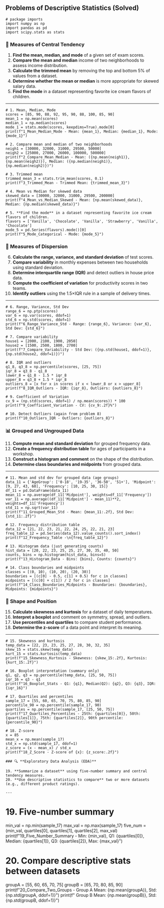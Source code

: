 ## Problems of Descriptive Statistics (Solved)

```
# package imports
import numpy as np
import pandas as pd
import scipy.stats as stats

```
### 🔢 **Measures of Central Tendency**

1. **Find the mean, median, and mode** of a given set of exam scores.
2. **Compare the mean and median** income of two neighborhoods to assess income distribution.
3. **Calculate the trimmed mean** by removing the top and bottom 5% of values from a dataset.
4. **Determine whether the mean or median** is more appropriate for skewed salary data.
5. **Find the mode** in a dataset representing favorite ice cream flavors of children.

---

```
# 1. Mean, Median, Mode
scores = [85, 90, 88, 92, 95, 90, 88, 100, 85, 90]
mean_1 = np.mean(scores)
median_1 = np.median(scores)
mode_1 = stats.mode(scores, keepdims=True).mode[0]
print(f"1_Mean_Median_Mode - Mean: {mean_1}, Median: {median_1}, Mode: {mode_1}")

# 2. Compare mean and median of two neighborhoods
neigh1 = [30000, 32000, 31000, 29500, 50000]
neigh2 = [25000, 27000, 26000, 100000, 500000]
print(f"2_Compare_Mean_Median - Mean: ({np.mean(neigh1)}, {np.mean(neigh2)}), Median: ({np.median(neigh1)}, {np.median(neigh2)})")

# 3. Trimmed mean
trimmed_mean_3 = stats.trim_mean(scores, 0.1)
print(f"3_Trimmed_Mean - Trimmed Mean: {trimmed_mean_3}")

# 4. Mean vs Median for skewed data
skewed_data = [30000, 32000, 31000, 29500, 200000]
print(f"4_Mean_vs_Median_Skewed - Mean: {np.mean(skewed_data)}, Median: {np.median(skewed_data)}")

# 5. **Find the mode** in a dataset representing favorite ice cream flavors of children.
flavors = ['Vanilla', 'Chocolate', 'Vanilla', 'Strawberry', 'Vanilla', 'Chocolate']
mode_5 = pd.Series(flavors).mode()[0]
print(f"5_Mode_Categorical - Mode: {mode_5}")

```
### 📏 **Measures of Dispersion**

6. **Calculate the range, variance, and standard deviation** of test scores.
7. **Compare variability** in monthly expenses between two households using standard deviation.
8. **Determine interquartile range (IQR)** and detect outliers in house price data.
9. **Compute the coefficient of variation** for productivity scores in two teams.
10. **Identify outliers** using the 1.5×IQR rule in a sample of delivery times.

---

```
# 6. Range, Variance, Std Dev
range_6 = np.ptp(scores)
var_6 = np.var(scores, ddof=1)
std_6 = np.std(scores, ddof=1)
print(f"6_Range_Variance_Std - Range: {range_6}, Variance: {var_6}, Std Dev: {std_6}")

# 7. Compare variability
house1 = [2000, 2100, 1900, 2050]
house2 = [1500, 2500, 1800, 2700]
print(f"7_Compare_Variability - Std Dev: ({np.std(house1, ddof=1)}, {np.std(house2, ddof=1)})")

# 8. IQR and outliers
q1_8, q3_8 = np.percentile(scores, [25, 75])
iqr_8 = q3_8 - q1_8
lower_8 = q1_8 - 1.5 * iqr_8
upper_8 = q3_8 + 1.5 * iqr_8
outliers_8 = [x for x in scores if x < lower_8 or x > upper_8]
print(f"8_IQR_Outliers - IQR: {iqr_8}, Outliers: {outliers_8}")

# 9. Coefficient of Variation
cv_9 = (np.std(scores, ddof=1) / np.mean(scores)) * 100
print(f"9_Coefficient_Variation - CV: {cv_9:.2f}%")

# 10. Detect Outliers (again from problem 8)
print(f"10_Outliers_IQR - Outliers: {outliers_8}")

```

### 📊 **Grouped and Ungrouped Data**

11. **Compute mean and standard deviation** for grouped frequency data.
12. **Create a frequency distribution table** for ages of participants in a workshop.
13. **Construct a histogram and comment** on the shape of the distribution.
14. **Determine class boundaries and midpoints** from grouped data.

---

```
# 11. Mean and std dev for grouped data (age groups)
data_11 = {'AgeGroup': ['0-18', '19-35', '36-50', '51+'], 'Midpoint': [9, 27, 43, 60], 'Frequency': [10, 25, 30, 15]}
df_11 = pd.DataFrame(data_11)
mean_11 = np.average(df_11['Midpoint'], weights=df_11['Frequency'])
var_11 = np.average((df_11['Midpoint'] - mean_11)**2, weights=df_11['Frequency'])
std_11 = np.sqrt(var_11)
print(f"11_Grouped_Mean_Std - Mean: {mean_11:.2f}, Std Dev: {std_11:.2f}")

# 12. Frequency distribution table
data_12 = [21, 22, 23, 21, 22, 24, 25, 22, 21, 23]
freq_table_12 = pd.Series(data_12).value_counts().sort_index()
print(f"12_Frequency_Table -\n{freq_table_12}")

# 13. Histogram data (just generating counts)
hist_data = [20, 22, 23, 25, 25, 27, 30, 35, 40, 50]
counts, bins = np.histogram(hist_data, bins=5)
print(f"13_Histogram_Data - Bins: {bins}, Counts: {counts}")

# 14. Class boundaries and midpoints
classes = [(0, 10), (10, 20), (20, 30)]
boundaries = [(c[0] - 0.5, c[1] + 0.5) for c in classes]
midpoints = [(c[0] + c[1]) / 2 for c in classes]
print(f"14_Class_Boundaries_Midpoints - Boundaries: {boundaries}, Midpoints: {midpoints}")

```

### 📐 **Shape and Position**

15. **Calculate skewness and kurtosis** for a dataset of daily temperatures.
16. **Interpret a boxplot** and comment on symmetry, spread, and outliers.
17. **Use percentiles and quartiles** to compare student performance.
18. **Determine the z-score** of a data point and interpret its meaning.

---

```
# 15. Skewness and kurtosis
temp_data = [22, 23, 23, 25, 27, 28, 30, 32, 35]
skew_15 = stats.skew(temp_data)
kurt_15 = stats.kurtosis(temp_data)
print(f"15_Skewness_Kurtosis - Skewness: {skew_15:.2f}, Kurtosis: {kurt_15:.2f}")

# 16. Boxplot interpretation (summary only)
q1, q2, q3 = np.percentile(temp_data, [25, 50, 75])
iqr_16 = q3 - q1
print(f"16_Boxplot_Stats - Q1: {q1}, Median(Q2): {q2}, Q3: {q3}, IQR: {iqr_16}")

# 17. Quartiles and percentiles
sample_17 = [55, 60, 65, 70, 75, 80, 85, 90]
percentile_90 = np.percentile(sample_17, 90)
quartiles = np.percentile(sample_17, [25, 50, 75])
print(f"17_Quartiles_Percentiles - 25th: {quartiles[0]}, 50th: {quartiles[1]}, 75th: {quartiles[2]}, 90th percentile: {percentile_90}")

# 18. Z-score
x = 85
mean_x = np.mean(sample_17)
std_x = np.std(sample_17, ddof=1)
z_score = (x - mean_x) / std_x
print(f"18_Z_Score - Z-score of {x}: {z_score:.2f}")

### 🔍 **Exploratory Data Analysis (EDA)**

19. **Summarize a dataset** using five-number summary and central tendency measures.
20. **Use descriptive statistics to compare** two or more datasets (e.g., different product ratings).

---

```
# 19. Five-number summary
min_val = np.min(sample_17)
max_val = np.max(sample_17)
five_num = (min_val, quartiles[0], quartiles[1], quartiles[2], max_val)
print(f"19_Five_Number_Summary - Min: {min_val}, Q1: {quartiles[0]}, Median: {quartiles[1]}, Q3: {quartiles[2]}, Max: {max_val}")

# 20. Compare descriptive stats between datasets
groupA = [55, 60, 65, 70, 75]
groupB = [65, 70, 80, 85, 90]
print(f"20_Compare_Two_Groups - Group A Mean: {np.mean(groupA)}, Std: {np.std(groupA, ddof=1)}")
print(f"                          Group B Mean: {np.mean(groupB)}, Std: {np.std(groupB, ddof=1)}")

```

```
